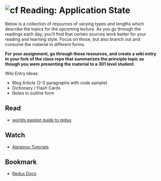 ![cf](http://i.imgur.com/7v5ASc8.png) Reading: Application State
================================================================

Below is a collection of resources of varying types and lengths which describe the topics for the upcoming lecture.  As you go through the readings each day, you'll find that certain sources work better for your reading and learning style. Focus on those, but also branch out and consume the material in different forms.

**For your assignment, go through these resources, and create a wiki entry in your fork of the class repo that summarizes the principle topic as though you were presenting the material to a 301 level student.**

Wiki Entry Ideas:
* Blog Article (2-3 paragraphs with code sample)
* Dictionary / Flash Cards
* Notes in outline form

## Read
* [worlds easiest guide to redux](https://medium.freecodecamp.org/understanding-redux-the-worlds-easiest-guide-to-beginning-redux-c695f45546f6)

## Watch
* [Abramov Tutorials](https://egghead.io/courses/getting-started-with-redux)

## Bookmark
* [Redux Docs](https://redux.js.org/)



